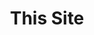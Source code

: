 ---
title: "This Site"
type: "project"
published: true
link: "http://markus-haack.de/"
description: "My personal website project. I wanted to play with some modern web technologies and relaunched the site in summer 2018."
tech_used: ["Gatsby", "React", "JavaScript", "Graphql"]
github: "https://github.com/mhaack/mh-site"
image: "./site.png"
---